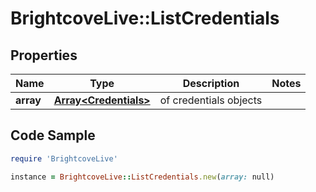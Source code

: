 # BrightcoveLive::ListCredentials

## Properties

Name | Type | Description | Notes
------------ | ------------- | ------------- | -------------
**array** | [**Array&lt;Credentials&gt;**](Credentials.md) | of credentials objects | 

## Code Sample

```ruby
require 'BrightcoveLive'

instance = BrightcoveLive::ListCredentials.new(array: null)
```


